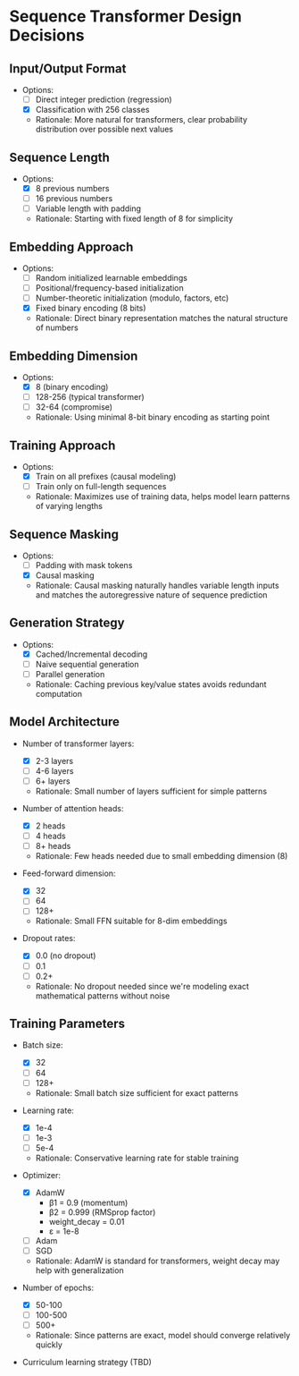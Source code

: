 # Sequence Transformer Design Decisions

## Input/Output Format
- Options:
  - [ ] Direct integer prediction (regression)
  - [x] Classification with 256 classes
  - Rationale: More natural for transformers, clear probability distribution over possible next values

## Sequence Length
- Options:
  - [x] 8 previous numbers
  - [ ] 16 previous numbers
  - [ ] Variable length with padding
  - Rationale: Starting with fixed length of 8 for simplicity

## Embedding Approach
- Options:
  - [ ] Random initialized learnable embeddings
  - [ ] Positional/frequency-based initialization
  - [ ] Number-theoretic initialization (modulo, factors, etc)
  - [x] Fixed binary encoding (8 bits)
  - Rationale: Direct binary representation matches the natural structure of numbers

## Embedding Dimension
- Options:
  - [x] 8 (binary encoding)
  - [ ] 128-256 (typical transformer)
  - [ ] 32-64 (compromise)
  - Rationale: Using minimal 8-bit binary encoding as starting point

## Training Approach
- Options:
  - [x] Train on all prefixes (causal modeling)
  - [ ] Train only on full-length sequences
  - Rationale: Maximizes use of training data, helps model learn patterns of varying lengths

## Sequence Masking
- Options:
  - [ ] Padding with mask tokens
  - [x] Causal masking
  - Rationale: Causal masking naturally handles variable length inputs and matches the autoregressive nature of sequence prediction

## Generation Strategy
- Options:
  - [x] Cached/Incremental decoding
  - [ ] Naive sequential generation
  - [ ] Parallel generation
  - Rationale: Caching previous key/value states avoids redundant computation

## Model Architecture
- Number of transformer layers:
  - [x] 2-3 layers
  - [ ] 4-6 layers
  - [ ] 6+ layers
  - Rationale: Small number of layers sufficient for simple patterns

- Number of attention heads:
  - [x] 2 heads
  - [ ] 4 heads
  - [ ] 8+ heads
  - Rationale: Few heads needed due to small embedding dimension (8)

- Feed-forward dimension:
  - [x] 32
  - [ ] 64
  - [ ] 128+
  - Rationale: Small FFN suitable for 8-dim embeddings

- Dropout rates:
  - [x] 0.0 (no dropout)
  - [ ] 0.1
  - [ ] 0.2+
  - Rationale: No dropout needed since we're modeling exact mathematical patterns without noise

## Training Parameters
- Batch size:
  - [x] 32
  - [ ] 64
  - [ ] 128+
  - Rationale: Small batch size sufficient for exact patterns

- Learning rate:
  - [x] 1e-4
  - [ ] 1e-3
  - [ ] 5e-4
  - Rationale: Conservative learning rate for stable training

- Optimizer:
  - [x] AdamW
    - β1 = 0.9 (momentum)
    - β2 = 0.999 (RMSprop factor)
    - weight_decay = 0.01
    - ε = 1e-8
  - [ ] Adam
  - [ ] SGD
  - Rationale: AdamW is standard for transformers, weight decay may help with generalization

- Number of epochs:
  - [x] 50-100
  - [ ] 100-500
  - [ ] 500+
  - Rationale: Since patterns are exact, model should converge relatively quickly

- Curriculum learning strategy (TBD)
